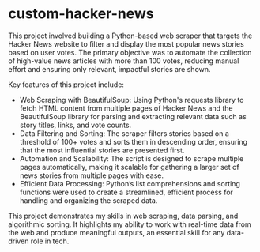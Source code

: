 # custom-hacker-news

This project involved building a Python-based web scraper that targets the Hacker News website to filter and display the most popular news stories based on user votes. The primary objective was to automate the collection of high-value news articles with more than 100 votes, reducing manual effort and ensuring only relevant, impactful stories are shown.

Key features of this project include:

- Web Scraping with BeautifulSoup: Using Python's requests library to fetch HTML content from multiple pages of Hacker News and the BeautifulSoup library for parsing and extracting relevant data such as story titles, links, and vote counts.
- Data Filtering and Sorting: The scraper filters stories based on a threshold of 100+ votes and sorts them in descending order, ensuring that the most influential stories are presented first.
- Automation and Scalability: The script is designed to scrape multiple pages automatically, making it scalable for gathering a larger set of news stories from multiple pages with ease.
- Efficient Data Processing: Python’s list comprehensions and sorting functions were used to create a streamlined, efficient process for handling and organizing the scraped data.

This project demonstrates my skills in web scraping, data parsing, and algorithmic sorting. It highlights my ability to work with real-time data from the web and produce meaningful outputs, an essential skill for any data-driven role in tech.
